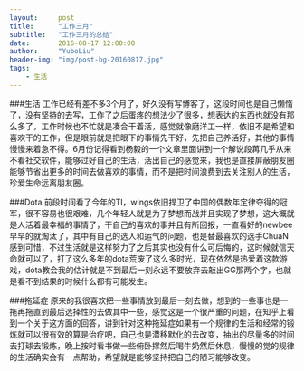 ```yaml
---
layout:     post
title:      "工作三月"
subtitle:   "工作三月的总结"
date:       2016-08-17 12:00:00
author:     "YuboLiu"
header-img: "img/post-bg-20160817.jpg"
tags:
    - 生活
---
```


###生活
工作已经有差不多3个月了，好久没有写博客了，这段时间也是自己懒惰了，没有坚持的去写，工作了之后蛋疼的想法少了很多，想表达的东西也就没有那么多了，工作时候也不忙就是凑合干着活，感觉就像磨洋工一样，依旧不是希望和喜欢干的工作，但是眼前就是把眼下的事情先干好，先把自己养活好，其他的事情慢慢来着急不得。6月份记得看到杨毅的一个文章里面讲到一个解说段苒几乎从来不看社交软件，能够过好自己的生活，活出自己的感觉来，我也是直接屏蔽朋友圈能够节省出更多的时间去做喜欢的事情，而不是把时间浪费到去关注别人的生活，珍爱生命远离朋友圈。

###Dota
前段时间看了今年的TI，wings依旧捍卫了中国的偶数年定律夺得的冠军，很不容易也很艰难，几个年轻人就是为了梦想而战并且实现了梦想，这大概就是人活着最幸福的事情了，干自己的喜欢的事并且有所回报，一直看好的newbee早早的就淘汰了，其中有自己的选人和运气的问题，也是替最喜欢的选手ChuaN感到可惜，不过生活就是这样努力了之后其实也没有什么可后悔的，这时候就信天命就可以了，打了这么多年的dota荒废了这么多时光，现在依然是热爱着这款游戏，dota教会我的估计就是不到最后一刻永远不要放弃去敲出GG那两个字，也就是看不到结果的时候什么都有可能发生。

###拖延症
原来的我很喜欢把一些事情放到最后一刻去做，想到的一些事也是一拖再拖直到最后选择性的去做其中一些，感觉这是一个很严重的问题，在知乎上看到一个关于这方面的回答，讲到针对这种拖延症如果有一个规律的生活和经常的锻炼就可以很有效的算是治疗吧，自己也是潜移默化的去改变，抽出的尽量多的时间去打球去锻炼，晚上按时看书做一些俯卧撑然后喝牛奶然后休息，慢慢的觉的规律的生活确实会有一点帮助，希望就是能够坚持把自己的陋习能够改变。

